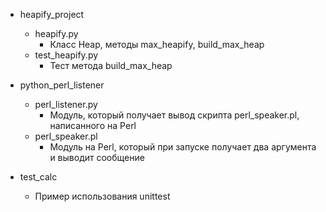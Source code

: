  - heapify_project
    - heapify.py
      - Класс Heap, методы max_heapify, build_max_heap
    - test_heapify.py
      - Тест метода build_max_heap

 - python_perl_listener
    - perl_listener.py
      - Модуль, который получает вывод скрипта perl_speaker.pl, написанного на Perl
    - perl_speaker.pl
      - Модуль на Perl, который при запуске получает два аргумента и выводит сообщение

 - test_calc
    - Пример использования unittest